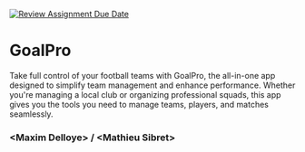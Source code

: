 [![Review Assignment Due Date](https://classroom.github.com/assets/deadline-readme-button-22041afd0340ce965d47ae6ef1cefeee28c7c493a6346c4f15d667ab976d596c.svg)](https://classroom.github.com/a/twPj_hbU)

# GoalPro

Take full control of your football teams with GoalPro, the all-in-one app designed to simplify team management and enhance performance. Whether you're managing a local club or organizing professional squads, this app gives you the tools you need to manage teams, players, and matches seamlessly.

### \<Maxim Delloye\> / \<Mathieu Sibret\>

